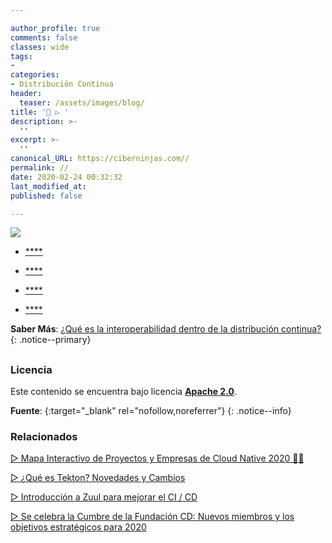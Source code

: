 ```yaml
---

author_profile: true
comments: false
classes: wide
tags:
- 
categories:
- Distribución Continua
header:
  teaser: /assets/images/blog/
title: '🚀 ▷ '
description: >-
  ''
excerpt: >-
  ''
canonical_URL: https://ciberninjas.com//
permalink: //
date: 2020-02-24 00:32:32
last_modified_at: 
published: false

---
```


![](/assets/images/ "")

* [****]()

<!-- contenido -->

* [****]()

<!-- contenido -->


* [****]()

<!-- contenido -->


* [****]()

<!-- contenido -->

**Saber Más**: [¿Qué es la interoperabilidad dentro de la distribución continua?](/que-es-la-interoperabilidad-en-la-distribucion-continua/)
{: .notice--primary}

## 

<!-- contenido -->

## 

<!-- contenido -->

### Licencia

Este contenido se encuentra bajo licencia **[Apache 2.0](https://es.wikipedia.org/wiki/Apache_License "Licencia Apache 2.0")**.

**Fuente**\: []( ""){:target="_blank" rel="nofollow,noreferrer"}
{: .notice--info}

### Relacionados

[▷ Mapa Interactivo de Proyectos y Empresas de Cloud Native 2020 👨‍💻](/mapa-interactivo-proyectos-nube-nativa/)

[▷ ¿Qué es Tekton? Novedades y Cambios](/que-es-tekton/)

[▷ Introducción a Zuul para mejorar el CI / CD](/introduccion-zuul-open-source/)

[▷ Se celebra la Cumbre de la Fundación CD: Nuevos miembros y los objetivos estratégicos para 2020](/cumbre-cd-nuevos-miembros/)

